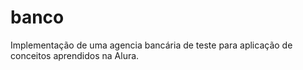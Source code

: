 # banco
Implementação de uma agencia bancária de teste para aplicação de conceitos aprendidos na Alura.
